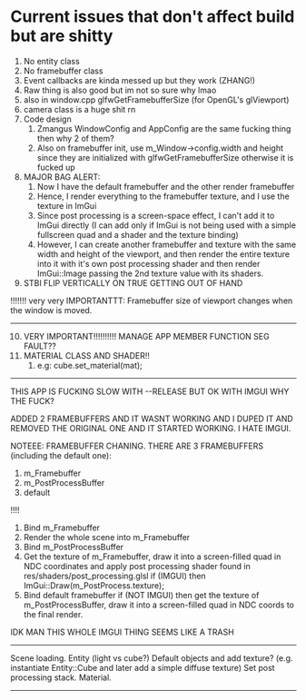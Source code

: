 # Current issues that don't affect build but are shitty

1) No entity class
2) No framebuffer class
3) Event callbacks are kinda messed up but they work (ZHANG!)
4) Raw thing is also good but im not so sure why lmao
5) also in window.cpp glfwGetFramebufferSize (for OpenGL's glViewport)
6) camera class is a huge shit rn
7) Code design
   1) Zmangus WindowConfig and AppConfig are the same fucking thing then why 2 of them?
   2) Also on framebuffer init, use m_Window->config.width and height since they are initialized with glfwGetFramebufferSize otherwise it is fucked up
8) MAJOR BAG ALERT: 
   1) Now I have the default framebuffer and the other render framebuffer
   2) Hence, I render everything to the framebuffer texture, and I use the texture in ImGui
   3) Since post processing is a screen-space effect, I can't add it to ImGui directly (I can add only if ImGui is not being used with a simple fullscreen quad and a shader and the texture binding)
   4) However, I can create another framebuffer and texture with the same width and height of the viewport, and then render the entire texture into it with it's own post processing shader and then render ImGui::Image passing the 2nd texture value with its shaders.
9) STBI FLIP VERTICALLY ON TRUE GETTING OUT OF HAND

!!!!!!! very very IMPORTANTTT: Framebuffer size of viewport changes when the window is moved.

****************************
10) VERY IMPORTANT!!!!!!!!!! MANAGE APP MEMBER FUNCTION SEG FAULT??
11) MATERIAL CLASS AND SHADER!!
    1)  e.g: cube.set_material(mat);
*****************************

THIS APP IS FUCKING SLOW WITH --RELEASE BUT OK WITH IMGUI WHY THE FUCK?

ADDED 2 FRAMEBUFFERS AND IT WASNT WORKING AND I DUPED IT AND REMOVED THE ORIGINAL ONE AND IT STARTED WORKING.
I HATE IMGUI.

NOTEEE:
FRAMEBUFFER CHANING.
THERE ARE 3 FRAMEBUFFERS (including the default one):
1) m_Framebuffer
2) m_PostProcessBuffer
3) default
   
!!!!
1) Bind m_Framebuffer
2) Render the whole scene into m_Framebuffer
3) Bind m_PostProcessBuffer
4) Get the texture of m_Framebuffer, draw it into a screen-filled quad in NDC coordinates and apply post processing shader found in res/shaders/post_processing.glsl
if (IMGUI) then ImGui::Draw(m_PostProcess.texture);
5) Bind default framebuffer
if (NOT IMGUI) then get the texture of m_PostProcessBuffer, draw it into a screen-filled quad in NDC coords to the final render.

IDK MAN THIS WHOLE IMGUI THING SEEMS LIKE A TRASH

*****************
Scene loading.
Entity (light vs cube?)
Default objects and add texture? (e.g. instantiate Entity::Cube and later add a simple diffuse texture)
Set post processing stack.
Material.
*****************